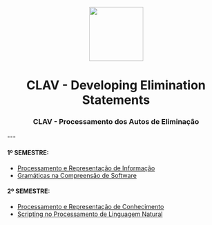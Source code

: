 
<p align="center">
 <img src="https://facs2017.di.uminho.pt/sites/default/files/logo_UMEENG_sem_nome.jpg" align="center" height="125"> <br/>
</p>
<h1 align="center">CLAV - Developing Elimination Statements</h1>
<h3 align="center">CLAV - Processamento dos Autos de Eliminação</h3>
---

#### 1º SEMESTRE: <br/>
 - [Processamento e Representação de Informação](https://github.com/fliper6/PERFIL_PLC/tree/main/1%C2%BA%20Semestre/PRI) <br/>
 - [Gramáticas na Compreensão de Software](https://github.com/fliper6/PERFIL_PLC/tree/main/1%C2%BA%20Semestre/GCS) <br/>
 
#### 2º SEMESTRE: <br/>
 - [Processamento e Representação de Conhecimento](https://github.com/fliper6/PERFIL_PLC/tree/main/2%C2%BA%20Semestre/PRC) <br/>
 - [Scripting no Processamento de Linguagem Natural](https://github.com/fliper6/PERFIL_PLC/tree/main/2%C2%BA%20Semestre/SPLN) 

